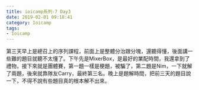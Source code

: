 ```yaml
---
title: ioicamp系列-7 Day3
date: 2019-02-01 09:18:41
category: Ioicamp
tags:
- Ioicamp
---
```

第三天早上是總召上的序列課程，前面上是整體分治跟分塊，還聽得懂，後面講一些難的題目就聽不太懂了。下午先是MixerBox，是最好的業配時間，我還拿到了禮物，接下來就是團體賽，第一題一樣是梗題，被騙了，第二題是Nim，一下就解了兩題，後來就靠隊友Carry，最終第三名。晚上是題解時間，把前三天的題目說一下，不得不說有些題目真的根本解不出來。